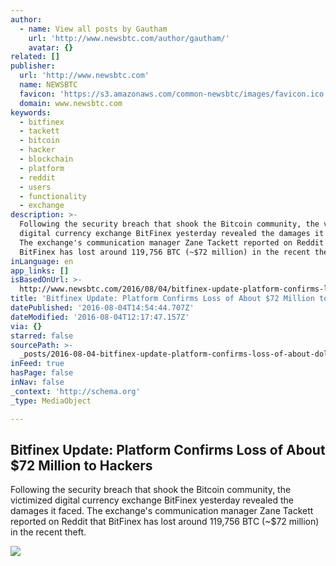 ```yaml
---
author:
  - name: View all posts by Gautham
    url: 'http://www.newsbtc.com/author/gautham/'
    avatar: {}
related: []
publisher:
  url: 'http://www.newsbtc.com'
  name: NEWSBTC
  favicon: 'https://s3.amazonaws.com/common-newsbtc/images/favicon.ico'
  domain: www.newsbtc.com
keywords:
  - bitfinex
  - tackett
  - bitcoin
  - hacker
  - blockchain
  - platform
  - reddit
  - users
  - functionality
  - exchange
description: >-
  Following the security breach that shook the Bitcoin community, the victimized
  digital currency exchange BitFinex yesterday revealed the damages it faced.
  The exchange's communication manager Zane Tackett reported on Reddit that
  BitFinex has lost around 119,756 BTC (~$72 million) in the recent theft.
inLanguage: en
app_links: []
isBasedOnUrl: >-
  http://www.newsbtc.com/2016/08/04/bitfinex-update-platform-confirms-loss-of-119756-btc-to-hackers/
title: 'Bitfinex Update: Platform Confirms Loss of About $72 Million to Hackers'
datePublished: '2016-08-04T14:54:44.707Z'
dateModified: '2016-08-04T12:17:47.157Z'
via: {}
starred: false
sourcePath: >-
  _posts/2016-08-04-bitfinex-update-platform-confirms-loss-of-about-dollar72-million.md
inFeed: true
hasPage: false
inNav: false
_context: 'http://schema.org'
_type: MediaObject

---
```

<article style=""><h1>Bitfinex Update: Platform Confirms Loss of About $72 Million to Hackers</h1><p>Following the security breach that shook the Bitcoin community, the victimized digital currency exchange BitFinex yesterday revealed the damages it faced. The exchange's communication manager Zane Tackett reported on Reddit that BitFinex has lost around 119,756 BTC (~$72 million) in the recent theft.</p><img src="http://s3.amazonaws.com/main-newsbtc-images/2016/06/21215225/shutterstock_356278754.jpg" /></article>